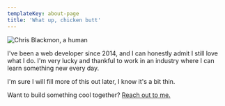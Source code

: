 ```yaml
---
templateKey: about-page
title: 'What up, chicken butt'
---
```

![Chris Blackmon, a human](/img/screencapture-instagram-p-bwiaz9dbvciwpvgzgmw45shsmltzxgxnvetsgo0-2019-06-29-20_35_37.png "Chris Blackmon, a human")

I've been a web developer since 2014, and I can honestly admit I still love what I do. I'm very lucky and thankful to work in an industry where I can learn something new every day.

I'm sure I will fill more of this out later, I know it's a bit thin.

Want to build something cool together? [Reach out to me.](mailto:gossblackmon@gmail.com?subject=Reaching%20out%20from%20your%20website)
